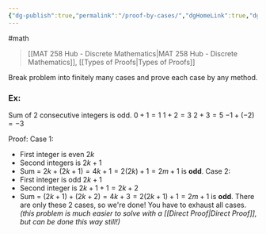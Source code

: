 ```yaml
---
{"dg-publish":true,"permalink":"/proof-by-cases/","dgHomeLink":true,"dgPassFrontmatter":false,"dgShowLocalGraph":true}
---
```


#math 
> [[MAT 258 Hub - Discrete Mathematics|MAT 258 Hub - Discrete Mathematics]], [[Types of Proofs|Types of Proofs]]

Break problem into finitely many cases and prove each case by any method.

### Ex:
Sum of 2 consecutive integers is odd.
$0+1 =1$
$1+2 = 3$
$2+3 = 5$
$-1+(-2) = -3$

Proof:
Case 1:
- First integer is even $2k$
- Second integers is $2k+1$
- Sum = $2k+(2k+1) = 4k+1 = 2(2k)+1 = 2m+1$ is **odd**.
Case 2:
- First integer is odd $2k+1$
- Second integer is $2k+1+1 = 2k+2$
- Sum = $(2k+1)+(2k+2) = 4k+3 = 2(2k+1) + 1 = 2m+1$ is **odd**.
There are only these 2 cases, so we're done! You have to exhaust all cases.
*(this problem is much easier to solve with a [[Direct Proof|Direct Proof]], but can be done this way still!)*
